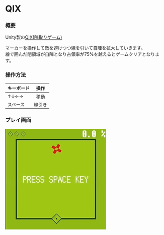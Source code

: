 # QIX

### 概要
Unity製の[QIX(陣取りゲーム)](https://ja.wikipedia.org/wiki/QIX)

マーカーを操作して敵を避けつつ線を引いて自陣を拡大していきます。  
線で囲んだ閉領域が自陣となり占領率が75%を越えるとゲームクリアとなります。

### 操作方法
| キーボード | 操作 |
| --- |:---:|
| ↑↓←→ | 移動 |
| スペース | 線引き |

### プレイ画面
![デモ](https://github.com/ayaseya/Qix/blob/master/Sample.gif)
